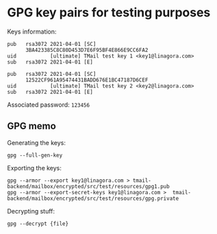 # GPG key pairs for testing purposes

Keys information:

```
pub   rsa3072 2021-04-01 [SC]
      3BA423385C8C80D453D7E6F95BF4E866E9CC6FA2
uid           [ultimate] TMail test key 1 <key1@linagora.com>
sub   rsa3072 2021-04-01 [E]

pub   rsa3072 2021-04-01 [SC]
      12522CF961A95474431BADD676E1BC47187D6CEF
uid           [ultimate] TMail test key 2 <key2@linagora.com>
sub   rsa3072 2021-04-01 [E]
```

Associated password: `123456`

## GPG memo

Generating the keys:

```
gpg --full-gen-key
```

Exporting the keys:

```
gpg --armor --export key1@linagora.com > tmail-backend/mailbox/encrypted/src/test/resources/gpg1.pub 
gpg --armor --export-secret-keys key1@linagora.com >  tmail-backend/mailbox/encrypted/src/test/resources/gpg.private
```

Decrypting stuff:

```
gpg --decrypt {file}
```